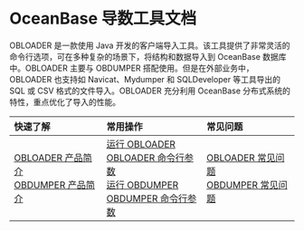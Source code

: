 OceanBase 导数工具文档 
=========================
OBLOADER 是一款使用 Java 开发的客户端导入工具。该工具提供了非常灵活的命令行选项，可在多种复杂的场景下，将结构和数据导入到 OceanBase 数据库中。OBLOADER 主要与 OBDUMPER 搭配使用。但是在外部业务中，OBLOADER 也支持如 Navicat、Mydumper 和 SQLDeveloper 等工具导出的 SQL 或 CSV 格式的文件导入。OBLOADER 充分利用 OceanBase 分布式系统的特性，重点优化了导入的性能。

|         快速了解         | 常用操作 |常见问题|
|:-----------------------|:---------|:---------|
|[OBLOADER 产品简介](../2.OBLOADER/1.obloader-product-introduction.md)  <br> [OBDUMPER 产品简介](../3.OBDUMPER/1.obdumper-product-introduction.md)| [运行 OBLOADER](../2.OBLOADER/2.obloader-user-guide/2.run-obloader.md)  <br> [OBLOADER 命令行参数](../2.OBLOADER/2.obloader-user-guide/3.obloader-command-line-options.md) <br> [运行 OBDUMPER](../3.OBDUMPER/2.obdumper-user-guide/2.run-obdumper.md)<br>[OBDUMPER 命令行参数](../3.OBDUMPER/2.obdumper-user-guide/3.obdumper-command-line-options.md)   |[OBLOADER 常见问题](../2.OBLOADER/3.obloader-faq.md)<br> [OBDUMPER 常见问题](../3.OBDUMPER/3.obdumper-faq.md)  |

